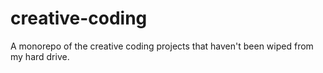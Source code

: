 # creative-coding
A monorepo of the creative coding projects that haven't been wiped from my hard drive.
